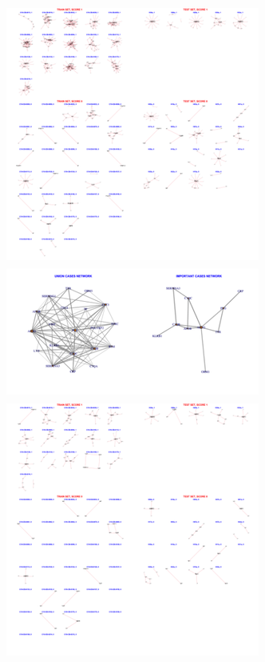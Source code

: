![Image](InclDNI_First_OLDEST_patients_networks_BINAR.png)

![Image](InclDNI_First_OLDEST_SUM_CASES.png)

![Image](InclDNI_First_OLDEST_patients_networks_BINAR_FILTERED.png)

